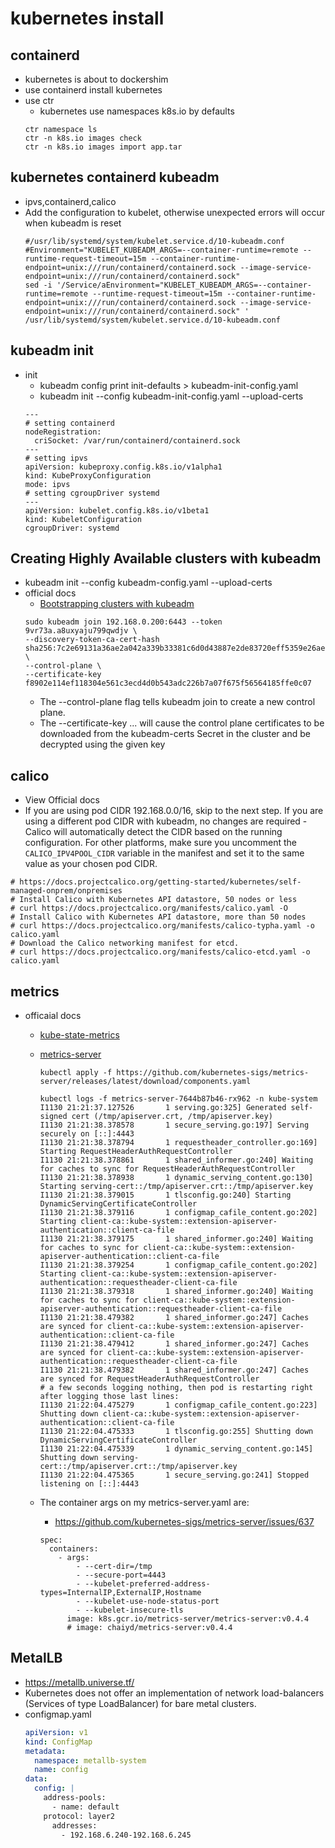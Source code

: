 # kubernetes install

## containerd
- kubernetes is about to dockershim
- use containerd install kubernetes
- use ctr
  - kubernetes use namespaces k8s.io by defaults
  ```shell
  ctr namespace ls
  ctr -n k8s.io images check
  ctr -n k8s.io images import app.tar
   ```

## kubernetes containerd kubeadm
- ipvs,containerd,calico
- Add the configuration to kubelet, otherwise unexpected errors will occur when kubeadm is reset
  ```shell
  #/usr/lib/systemd/system/kubelet.service.d/10-kubeadm.conf 
  #Environment="KUBELET_KUBEADM_ARGS=--container-runtime=remote --runtime-request-timeout=15m --container-runtime-endpoint=unix:///run/containerd/containerd.sock --image-service-endpoint=unix:///run/containerd/containerd.sock"
  sed -i '/Service/aEnvironment="KUBELET_KUBEADM_ARGS=--container-runtime=remote --runtime-request-timeout=15m --container-runtime-endpoint=unix:///run/containerd/containerd.sock --image-service-endpoint=unix:///run/containerd/containerd.sock" ' /usr/lib/systemd/system/kubelet.service.d/10-kubeadm.conf
  ```

## kubeadm init
- init
  - kubeadm config print init-defaults > kubeadm-init-config.yaml
  - kubeadm init --config kubeadm-init-config.yaml --upload-certs
  ```shell
  ---
  # setting containerd
  nodeRegistration:
    criSocket: /var/run/containerd/containerd.sock
  ---
  # setting ipvs
  apiVersion: kubeproxy.config.k8s.io/v1alpha1
  kind: KubeProxyConfiguration
  mode: ipvs
  # setting cgroupDriver systemd
  ---
  apiVersion: kubelet.config.k8s.io/v1beta1
  kind: KubeletConfiguration
  cgroupDriver: systemd
  ```
## Creating Highly Available clusters with kubeadm
- kubeadm init --config kubeadm-config.yaml --upload-certs
- official docs
  - [Bootstrapping clusters with kubeadm](https://kubernetes.io/docs/setup/production-environment/tools/kubeadm/high-availability/)
  ```shell
  sudo kubeadm join 192.168.0.200:6443 --token 9vr73a.a8uxyaju799qwdjv \
  --discovery-token-ca-cert-hash sha256:7c2e69131a36ae2a042a339b33381c6d0d43887e2de83720eff5359e26aec866 \
  --control-plane \
  --certificate-key f8902e114ef118304e561c3ecd4d0b543adc226b7a07f675f56564185ffe0c07
  ```
  - The --control-plane flag tells kubeadm join to create a new control plane.
  - The --certificate-key ... will cause the control plane certificates to be downloaded from the kubeadm-certs Secret in the cluster and be decrypted using the given key

## calico
- View Official docs
- If you are using pod CIDR 192.168.0.0/16, skip to the next step. If you are using a different pod CIDR with kubeadm, no changes are required - Calico will automatically detect the CIDR based on the running configuration. For other platforms, make sure you uncomment the `CALICO_IPV4POOL_CIDR` variable in the manifest and set it to the same value as your chosen pod CIDR.
```shell
# https://docs.projectcalico.org/getting-started/kubernetes/self-managed-onprem/onpremises
# Install Calico with Kubernetes API datastore, 50 nodes or less
# curl https://docs.projectcalico.org/manifests/calico.yaml -O
# Install Calico with Kubernetes API datastore, more than 50 nodes
# curl https://docs.projectcalico.org/manifests/calico-typha.yaml -o calico.yaml
# Download the Calico networking manifest for etcd.
# curl https://docs.projectcalico.org/manifests/calico-etcd.yaml -o calico.yaml
```

## metrics
- officaial docs
  - [kube-state-metrics](https://github.com/kubernetes/kube-state-metrics.git)
    
  - [metrics-server](https://github.com/kubernetes-sigs/metrics-server.git)
    ```
    kubectl apply -f https://github.com/kubernetes-sigs/metrics-server/releases/latest/download/components.yaml

    kubectl logs -f metrics-server-7644b87b46-rx962 -n kube-system
    I1130 21:21:37.127526       1 serving.go:325] Generated self-signed cert (/tmp/apiserver.crt, /tmp/apiserver.key)
    I1130 21:21:38.378578       1 secure_serving.go:197] Serving securely on [::]:4443
    I1130 21:21:38.378794       1 requestheader_controller.go:169] Starting RequestHeaderAuthRequestController
    I1130 21:21:38.378861       1 shared_informer.go:240] Waiting for caches to sync for RequestHeaderAuthRequestController
    I1130 21:21:38.378938       1 dynamic_serving_content.go:130] Starting serving-cert::/tmp/apiserver.crt::/tmp/apiserver.key
    I1130 21:21:38.379015       1 tlsconfig.go:240] Starting DynamicServingCertificateController
    I1130 21:21:38.379116       1 configmap_cafile_content.go:202] Starting client-ca::kube-system::extension-apiserver-authentication::client-ca-file
    I1130 21:21:38.379175       1 shared_informer.go:240] Waiting for caches to sync for client-ca::kube-system::extension-apiserver-authentication::client-ca-file
    I1130 21:21:38.379254       1 configmap_cafile_content.go:202] Starting client-ca::kube-system::extension-apiserver-authentication::requestheader-client-ca-file
    I1130 21:21:38.379318       1 shared_informer.go:240] Waiting for caches to sync for client-ca::kube-system::extension-apiserver-authentication::requestheader-client-ca-file
    I1130 21:21:38.479382       1 shared_informer.go:247] Caches are synced for client-ca::kube-system::extension-apiserver-authentication::client-ca-file
    I1130 21:21:38.479412       1 shared_informer.go:247] Caches are synced for client-ca::kube-system::extension-apiserver-authentication::requestheader-client-ca-file
    I1130 21:21:38.479382       1 shared_informer.go:247] Caches are synced for RequestHeaderAuthRequestController  
    # a few seconds logging nothing, then pod is restarting right after logging those last lines:   
    I1130 21:22:04.475279       1 configmap_cafile_content.go:223] Shutting down client-ca::kube-system::extension-apiserver-authentication::client-ca-file
    I1130 21:22:04.475333       1 tlsconfig.go:255] Shutting down DynamicServingCertificateController
    I1130 21:22:04.475339       1 dynamic_serving_content.go:145] Shutting down serving-cert::/tmp/apiserver.crt::/tmp/apiserver.key
    I1130 21:22:04.475365       1 secure_serving.go:241] Stopped listening on [::]:4443
    ```

  - The container args on my metrics-server.yaml are:
    - https://github.com/kubernetes-sigs/metrics-server/issues/637
    ```shell
    spec:
      containers:
        - args:
            - --cert-dir=/tmp
            - --secure-port=4443
            - --kubelet-preferred-address-types=InternalIP,ExternalIP,Hostname
            - --kubelet-use-node-status-port
            - --kubelet-insecure-tls
          image: k8s.gcr.io/metrics-server/metrics-server:v0.4.4
          # image: chaiyd/metrics-server:v0.4.4
    ```


## MetalLB
- https://metallb.universe.tf/
- Kubernetes does not offer an implementation of network load-balancers (Services of type LoadBalancer) for bare metal clusters.
- configmap.yaml
  ```yaml
  apiVersion: v1
  kind: ConfigMap
  metadata:
    namespace: metallb-system
    name: config
  data:
    config: |
      address-pools:
        - name: default
      protocol: layer2
        addresses:
          - 192.168.6.240-192.168.6.245
  ```
